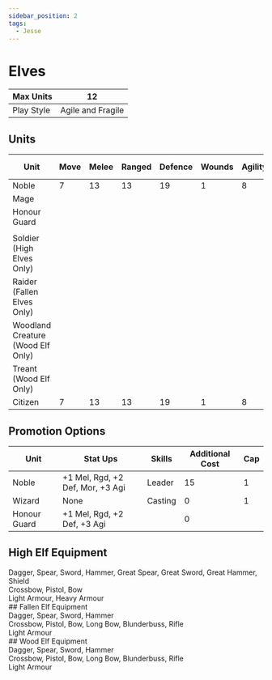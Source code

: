 ```yaml
---
sidebar_position: 2
tags:
  - Jesse
---
```

# Elves

| Max Units  | 12                |
| ---------- | ----------------- |
| Play Style | Agile and Fragile |

## Units

| Unit                              | Move | Melee | Ranged | Defence | Wounds | Agility | Attacks | Morale | Base Cost |
| --------------------------------- | ---- | ----- | ------ | ------- | ------ | ------- | ------- | ------ | --------- |
| Noble                             | 7    | 13    | 13     | 19      | 1      | 8       | 1       | 7      | 60        |
| Mage                              |      |       |        |         |        |         |         |        |           |
| Honour Guard                      |      |       |        |         |        |         |         |        |           |
|                                   |      |       |        |         |        |         |         |        |           |
| Soldier (High Elves Only)         |      |       |        |         |        |         |         |        |           |
| Raider (Fallen Elves Only)        |      |       |        |         |        |         |         |        |           |
| Woodland Creature (Wood Elf Only) |      |       |        |         |        |         |         |        |           |
| Treant (Wood Elf Only)            |      |       |        |         |        |         |         |        |           |
| Citizen                           | 7    | 13    | 13     | 19      | 1      | 8       | 1       | 7      | 40        |
## Promotion Options

| Unit         | Stat Ups                         | Skills  | Additional Cost | Cap |
| ------------ | -------------------------------- | ------- | --------------- | --- |
| Noble        | +1 Mel, Rgd, +2 Def, Mor, +3 Agi | Leader  | 15              | 1   |
| Wizard       | None                             | Casting | 0               | 1   |
| Honour Guard | +1 Mel, Rgd, +2 Def, +3 Agi      |         | 0               |     |

## High Elf Equipment

<div name='melee-weapons'>
Dagger, Spear, Sword, Hammer, Great Spear, Great Sword, Great Hammer, Shield
</div>
<div name='ranged-weapons'>
Crossbow, Pistol, Bow
</div>
<div name='armour'>
Light Armour, Heavy Armour
</div>
## Fallen Elf Equipment

<div name='melee-weapons'>
Dagger, Spear, Sword, Hammer
</div>
<div name='ranged-weapons'>
Crossbow, Pistol, Bow, Long Bow, Blunderbuss, Rifle
</div>
<div name='armour'>
Light Armour
</div>
## Wood Elf Equipment

<div name='melee-weapons'>
Dagger, Spear, Sword, Hammer
</div>
<div name='ranged-weapons'>
Crossbow, Pistol, Bow, Long Bow, Blunderbuss, Rifle
</div>
<div name='armour'>
Light Armour
</div>
